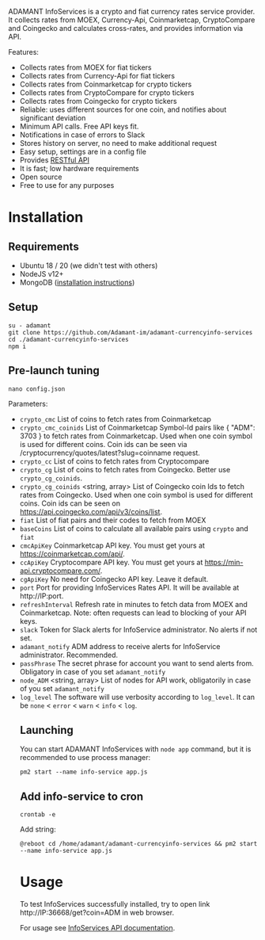 ADAMANT InfoServices is a crypto and fiat currency rates service provider. It collects rates from MOEX, Currency-Api, Coinmarketcap, CryptoCompare and Coingecko and calculates cross-rates, and provides information via API.

Features:

- Collects rates from MOEX for fiat tickers
- Collects rates from Currency-Api for fiat tickers
- Collects rates from Coinmarketcap for crypto tickers
- Collects rates from CryptoCompare for crypto tickers
- Collects rates from Coingecko for crypto tickers
- Reliable: uses different sources for one coin, and notifies about significant deviation
- Minimum API calls. Free API keys fit.
- Notifications in case of errors to Slack
- Stores history on server, no need to make additional request
- Easy setup, settings are in a config file
- Provides [RESTful API](https://github.com/Adamant-im/adamant-currencyinfo-services/wiki/InfoServices-API-documentation)
- It is fast; low hardware requirements
- Open source
- Free to use for any purposes

# Installation

## Requirements

- Ubuntu 18 / 20 (we didn't test with others)
- NodeJS v12+
- MongoDB ([installation instructions](https://docs.mongodb.com/manual/tutorial/install-mongodb-on-ubuntu/))

## Setup

```
su - adamant
git clone https://github.com/Adamant-im/adamant-currencyinfo-services
cd ./adamant-currencyinfo-services
npm i
```

## Pre-launch tuning

```
nano config.json
```

Parameters:

- `crypto_cmc` <array> List of coins to fetch rates from Coinmarketcap
- `crypto_cmc_coinids` <object> List of Coinmarketcap Symbol-Id pairs like { "ADM": 3703 } to fetch rates from Coinmarketcap. Used when one coin symbol is used for different coins. Coin ids can be seen via /cryptocurrency/quotes/latest?slug=coinname request.
- `crypto_cc` <array> List of coins to fetch rates from Cryptocompare
- `crypto_cg` <array> List of coins to fetch rates from Coingecko. Better use `crypto_cg_coinids`.
- `crypto_cg_coinids` <string, array> List of Coingecko coin Ids to fetch rates from Coingecko. Used when one coin symbol is used for different coins. Coin ids can be seen on https://api.coingecko.com/api/v3/coins/list.
- `fiat` <object> List of fiat pairs and their codes to fetch from MOEX
- `baseCoins` <array> List of coins to calculate all available pairs using `crypto` and `fiat`
- `cmcApiKey` <string> Coinmarketcap API key. You must get yours at https://coinmarketcap.com/api/.
- `ccApiKey` <string> Cryptocompare API key. You must get yours at https://min-api.cryptocompare.com/.
- `cgApiKey` <string> No need for Coingecko API key. Leave it default.
- `port` <number> Port for providing InfoServices Rates API. It will be available at http://IP:port.
- `refreshInterval` <number> Refresh rate in minutes to fetch data from MOEX and Coinmarketcap. Note: often requests can lead to blocking of your API keys.
- `slack` <string> Token for Slack alerts for InfoService administrator. No alerts if not set.
- `adamant_notify` <string> ADM address to receive alerts for InfoService administrator. Recommended.
- `passPhrase` <string> The secret phrase for account you want to send alerts from. Obligatory in case of you set `adamant_notify`
- `node_ADM` <string, array> List of nodes for API work, obligatorily in case of you set `adamant_notify`
- `log_level` <string> The software will use verbosity according to `log_level`. It can be `none` < `error` < `warn` < `info` < `log`.

## Launching

You can start ADAMANT InfoServices with `node app` command, but it is recommended to use process manager:

```
pm2 start --name info-service app.js
```

## Add info-service to cron

```
crontab -e
```

Add string:

```
@reboot cd /home/adamant/adamant-currencyinfo-services && pm2 start --name info-service app.js
```

# Usage

To test InfoServices successfully installed, try to open link
http://IP:36668/get?coin=ADM in web browser.

For usage see [InfoServices API documentation](https://github.com/Adamant-im/adamant-currencyinfo-services/wiki/InfoServices-API-documentation).
